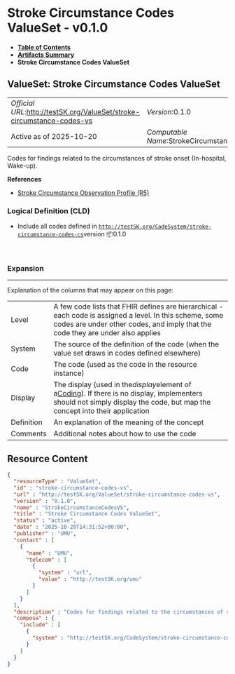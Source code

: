 # Stroke Circumstance Codes ValueSet - v0.1.0

* [**Table of Contents**](toc.md)
* [**Artifacts Summary**](artifacts.md)
* **Stroke Circumstance Codes ValueSet**

## ValueSet: Stroke Circumstance Codes ValueSet 

| | |
| :--- | :--- |
| *Official URL*:http://testSK.org/ValueSet/stroke-circumstance-codes-vs | *Version*:0.1.0 |
| Active as of 2025-10-20 | *Computable Name*:StrokeCircumstanceCodesVS |

 
Codes for findings related to the circumstances of stroke onset (In-hospital, Wake-up). 

 **References** 

* [Stroke Circumstance Observation Profile (R5)](StructureDefinition-stroke-circumstance-observation-profile.md)

### Logical Definition (CLD)

* Include all codes defined in [`http://testSK.org/CodeSystem/stroke-circumstance-codes-cs`](CodeSystem-stroke-circumstance-codes-cs.md)version 📦0.1.0

 

### Expansion

-------

 Explanation of the columns that may appear on this page: 

| | |
| :--- | :--- |
| Level | A few code lists that FHIR defines are hierarchical - each code is assigned a level. In this scheme, some codes are under other codes, and imply that the code they are under also applies |
| System | The source of the definition of the code (when the value set draws in codes defined elsewhere) |
| Code | The code (used as the code in the resource instance) |
| Display | The display (used in the*display*element of a[Coding](http://hl7.org/fhir/R5/datatypes.html#Coding)). If there is no display, implementers should not simply display the code, but map the concept into their application |
| Definition | An explanation of the meaning of the concept |
| Comments | Additional notes about how to use the code |



## Resource Content

```json
{
  "resourceType" : "ValueSet",
  "id" : "stroke-circumstance-codes-vs",
  "url" : "http://testSK.org/ValueSet/stroke-circumstance-codes-vs",
  "version" : "0.1.0",
  "name" : "StrokeCircumstanceCodesVS",
  "title" : "Stroke Circumstance Codes ValueSet",
  "status" : "active",
  "date" : "2025-10-20T14:31:52+00:00",
  "publisher" : "UMU",
  "contact" : [
    {
      "name" : "UMU",
      "telecom" : [
        {
          "system" : "url",
          "value" : "http://testSK.org/umu"
        }
      ]
    }
  ],
  "description" : "Codes for findings related to the circumstances of stroke onset (In-hospital, Wake-up).",
  "compose" : {
    "include" : [
      {
        "system" : "http://testSK.org/CodeSystem/stroke-circumstance-codes-cs"
      }
    ]
  }
}

```
